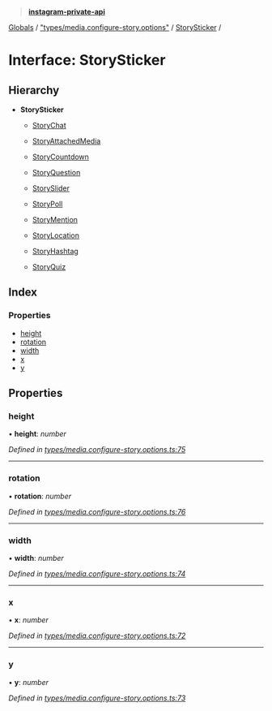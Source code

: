 > **[instagram-private-api](../README.md)**

[Globals](../README.md) / ["types/media.configure-story.options"](../modules/_types_media_configure_story_options_.md) / [StorySticker](_types_media_configure_story_options_.storysticker.md) /

# Interface: StorySticker

## Hierarchy

* **StorySticker**

  * [StoryChat](_types_media_configure_story_options_.storychat.md)

  * [StoryAttachedMedia](_types_media_configure_story_options_.storyattachedmedia.md)

  * [StoryCountdown](_types_media_configure_story_options_.storycountdown.md)

  * [StoryQuestion](_types_media_configure_story_options_.storyquestion.md)

  * [StorySlider](_types_media_configure_story_options_.storyslider.md)

  * [StoryPoll](_types_media_configure_story_options_.storypoll.md)

  * [StoryMention](_types_media_configure_story_options_.storymention.md)

  * [StoryLocation](_types_media_configure_story_options_.storylocation.md)

  * [StoryHashtag](_types_media_configure_story_options_.storyhashtag.md)

  * [StoryQuiz](_types_media_configure_story_options_.storyquiz.md)

## Index

### Properties

* [height](_types_media_configure_story_options_.storysticker.md#height)
* [rotation](_types_media_configure_story_options_.storysticker.md#rotation)
* [width](_types_media_configure_story_options_.storysticker.md#width)
* [x](_types_media_configure_story_options_.storysticker.md#x)
* [y](_types_media_configure_story_options_.storysticker.md#y)

## Properties

###  height

• **height**: *number*

*Defined in [types/media.configure-story.options.ts:75](https://github.com/dilame/instagram-private-api/blob/3e16058/src/types/media.configure-story.options.ts#L75)*

___

###  rotation

• **rotation**: *number*

*Defined in [types/media.configure-story.options.ts:76](https://github.com/dilame/instagram-private-api/blob/3e16058/src/types/media.configure-story.options.ts#L76)*

___

###  width

• **width**: *number*

*Defined in [types/media.configure-story.options.ts:74](https://github.com/dilame/instagram-private-api/blob/3e16058/src/types/media.configure-story.options.ts#L74)*

___

###  x

• **x**: *number*

*Defined in [types/media.configure-story.options.ts:72](https://github.com/dilame/instagram-private-api/blob/3e16058/src/types/media.configure-story.options.ts#L72)*

___

###  y

• **y**: *number*

*Defined in [types/media.configure-story.options.ts:73](https://github.com/dilame/instagram-private-api/blob/3e16058/src/types/media.configure-story.options.ts#L73)*